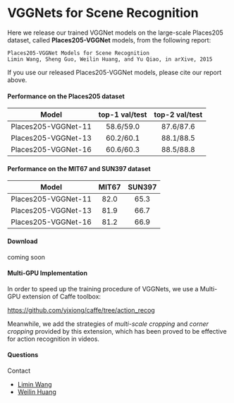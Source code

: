 # VGGNets for Scene Recognition

Here we release our trained VGGNet models on the large-scale Places205 dataset, called **Places205-VGGNet** models, from the following report:

    Places205-VGGNet Models for Scene Recognition
    Limin Wang, Sheng Guo, Weilin Huang, and Yu Qiao, in arXive, 2015

If you use our released Places205-VGGNet models, please cite our report above.

#### Performance on the Places205 dataset

|        Model        | top-1 val/test | top-2 val/test |
|:-------------------:|:--------------:|:--------------:|
| Places205-VGGNet-11 |    58.6/59.0   |    87.6/87.6   |
| Places205-VGGNet-13 |    60.2/60.1   |    88.1/88.5   |
| Places205-VGGNet-16 |    60.6/60.3   |    88.5/88.8   |

#### Performance on the MIT67 and SUN397 dataset

|        Model        | MIT67 | SUN397 |
|:-------------------:|:-----:|:------:|
| Places205-VGGNet-11 |  82.0 |  65.3  |
| Places205-VGGNet-13 |  81.9 |  66.7  |
| Places205-VGGNet-16 |  81.2 |  66.9  |

#### Download
coming soon

#### Multi-GPU Implementation

In order to speed up the training procedure of VGGNets, we use a Multi-GPU extension of Caffe toolbox:

https://github.com/yjxiong/caffe/tree/action_recog

Meanwhile, we add the strategies of _multi-scale cropping_ and _corner cropping_ provided by this extension, which has been proved to be effective for action recognition in videos.

#### Questions
Contact 
- [Limin Wang](http://wanglimin.github.io/)
- [Weilin Huang](http://www.wlhuang.com/)
